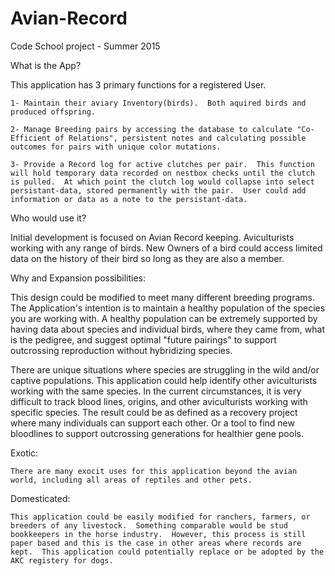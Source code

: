 # Avian-Record
Code School project - Summer 2015

What is the App?

  This application has 3 primary functions for a registered User.
  
    1- Maintain their aviary Inventory(birds).  Both aquired birds and produced offspring.
    
    2- Manage Breeding pairs by accessing the database to calculate "Co-Efficient of Relations", persistent notes and calculating possible outcomes for pairs with unique color mutations.
    
    3- Provide a Record log for active clutches per pair.  This function will hold temporary data recorded on nestbox checks until the clutch is pulled.  At which point the clutch log would collapse into select persistant-data, stored permanently with the pair.  User could add information or data as a note to the persistant-data.


Who would use it?

  Initial development is focused on Avian Record keeping.  Aviculturists working with any range of birds.
  New Owners of a bird could access limited data on the history of their bird so long as they are also a member.



Why and Expansion possibilities:

  This design could be modified to meet many different breeding programs.  The Application's intention is to maintain a healthy population of the species you are working with.  A healthy population can be extremely supported by having data about species and individual birds, where they came from, what is the pedigree, and suggest optimal "future pairings" to support outcrossing reproduction without hybridizing species.
  
  There are unique situations where species are struggling in the wild and/or captive populations.  This application could help identify other aviculturists working with the same species. In the current circumstances, it is very difficult to track blood lines, origins, and other aviculturists working with specific species. The result could be as defined as a recovery project where many individuals can support each other.  Or a tool to find new bloodlines to support outcrossing generations for healthier gene pools.
  
  
  Exotic:
  
    There are many exocit uses for this application beyond the avian world, including all areas of reptiles and other pets.
    
  Domesticated:
  
    This application could be easily modified for ranchers, farmers, or breeders of any livestock.  Something comparable would be stud bookkeepers in the horse industry.  However, this process is still paper based and this is the case in other areas where records are kept.  This application could potentially replace or be adopted by the AKC registery for dogs.


